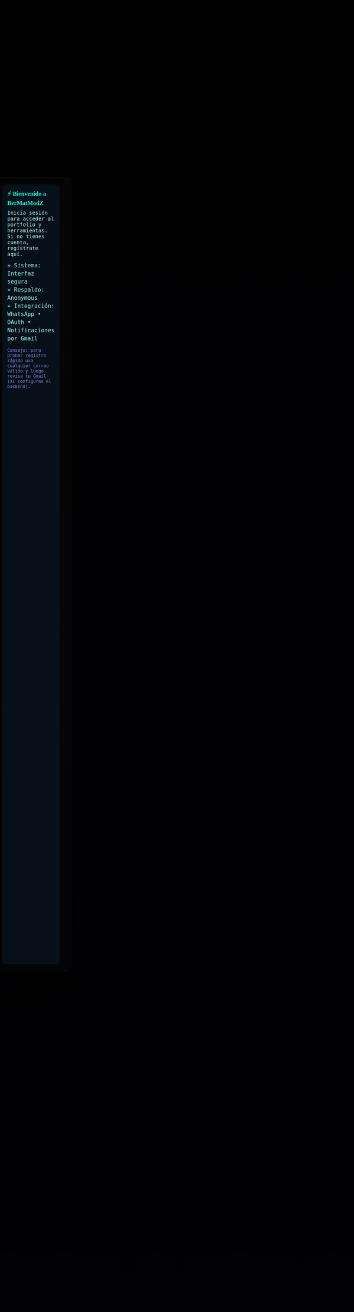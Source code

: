 <!doctype html>
<html lang="es">
<head>
  <meta charset="utf-8" />
  <meta name="viewport" content="width=device-width,initial-scale=1" />
  <title>⚡ BerMatModZ • Anth'Zz Berrocal ⚡</title>
  <meta name="description" content="BerMatModZ - Portfolio: bots, automatizaciones, ciberseguridad e IA.">
  <link href="https://fonts.googleapis.com/css2?family=Orbitron:wght@600;700&family=Space+Grotesk:wght@400;600&display=swap" rel="stylesheet">
  <style>
    :root{
      --bg:#05050a; --card:rgba(255,255,255,0.03); --neon:#00ffe1; --accent:#8a2be2; --muted:#9fe;
      --maxw:1150px;
    }
    *{box-sizing:border-box}
    html,body{height:100%;margin:0;background:linear-gradient(180deg,#03030a,#0f0c29 50%,#141126 100%);color:#eaf9f9;font-family:'Space Grotesk',system-ui,Arial;}
    a{color:inherit}
    /* canvases are behind everything */
    canvas{position:fixed;inset:0;z-index:0;pointer-events:none}
    .wrap{max-width:var(--maxw);margin:28px auto;padding:18px;position:relative;z-index:2}
    /* header */
    .header{display:flex;justify-content:space-between;align-items:center;gap:12px;padding:12px 16px;border-radius:12px;background:linear-gradient(90deg, rgba(255,255,255,0.02), transparent);border:1px solid rgba(255,255,255,0.03);box-shadow:0 20px 60px rgba(0,0,0,0.65)}
    .brand{display:flex;gap:12px;align-items:center}
    .logo{font-family:'Orbitron';font-size:1.6rem;color:var(--neon);padding:8px 12px;border-radius:10px;background:linear-gradient(90deg, rgba(255,255,255,0.02), transparent)}
    .meta{font-family:'Space Grotesk';color:var(--muted);font-size:0.95rem}
    .cta-row{display:flex;gap:10px;align-items:center}
    .btn{padding:10px 14px;border-radius:10px;border:none;cursor:pointer;font-weight:700}
    .btn-primary{background:linear-gradient(90deg,var(--neon),#00bfff);color:#001}
    .btn-ghost{background:transparent;border:1px solid rgba(255,255,255,0.06);color:#e6f9f9}
    /* hero */
    .hero{display:grid;grid-template-columns:320px 1fr;gap:20px;margin-top:18px;align-items:start}
    .card{background:var(--card);padding:16px;border-radius:12px;border:1px solid rgba(255,255,255,0.03);box-shadow:0 20px 60px rgba(0,0,0,0.6)}
    .photo{width:300px;height:300px;border-radius:12px;object-fit:cover;border:3px solid rgba(0,0,0,0.35);display:block}
    .hero-title{font-family:'Orbitron';font-size:2.4rem;color:var(--neon);margin:6px 0}
    .subtitle{font-size:1.05rem;color:#dff9f8;margin-bottom:10px}
    .badge{display:inline-block;padding:8px 12px;border-radius:999px;background:linear-gradient(90deg,rgba(255,255,255,0.02),transparent);font-family:'Space Grotesk';margin:6px 6px 0 0}
    .detail{font-size:1.02rem;line-height:1.6;color:#eafdfc}
    /* sections */
    .section{margin-top:26px}
    h2{font-family:'Orbitron';font-size:1.8rem;color:var(--neon);text-align:center;margin-bottom:12px}
    .info-box{background:linear-gradient(180deg, rgba(255,255,255,0.02), rgba(255,255,255,0.01));padding:18px;border-radius:12px;border:1px solid rgba(255,255,255,0.03);box-shadow:0 10px 40px rgba(0,0,0,0.6);font-size:1.05rem}
    .grid-3{display:grid;grid-template-columns:repeat(3,1fr);gap:14px;margin-top:14px}
    .proj{padding:14px;border-radius:10px;background:linear-gradient(180deg, rgba(255,255,255,0.01),transparent);transition:transform .28s}
    .proj:hover{transform:translateY(-8px)}
    .proj h3{font-family:'Orbitron';margin:0 0 8px 0;color:var(--accent)}
    .tag{display:inline-block;background:rgba(255,255,255,0.03);padding:6px 10px;border-radius:999px;margin-right:8px;font-family:'Space Grotesk';font-size:0.9rem}
    /* socials */
    .socials{display:flex;gap:10px;flex-wrap:wrap;align-items:center}
    .socials a{display:inline-flex;align-items:center;gap:8px;padding:8px 12px;border-radius:10px;text-decoration:none;background:linear-gradient(90deg,rgba(255,255,255,0.02),transparent);border:1px solid rgba(255,255,255,0.02)}
    .socials img{width:28px;height:28px}
    /* footer */
    footer{margin-top:30px;padding:18px;text-align:center;color:#bcd}
    /* login fullscreen overlay */
    #screenLogin{position:fixed;inset:0;background:linear-gradient(180deg, rgba(0,0,0,0.95), rgba(0,0,0,0.9));z-index:999;display:flex;align-items:center;justify-content:center;padding:20px}
    #loginCard{width:100%;max-width:900px;background:linear-gradient(180deg, rgba(255,255,255,0.02), rgba(255,255,255,0.01));border-radius:14px;padding:18px;border:1px solid rgba(255,255,255,0.04);display:grid;grid-template-columns:1fr 1fr;gap:12px;box-shadow:0 50px 120px rgba(0,0,0,0.9)}
    .consoleLeft{background:#071018;padding:14px;border-radius:10px;color:#7ef9e0;font-family:'Space Grotesk', monospace;min-height:260px}
    .formRight{padding:8px;display:flex;flex-direction:column;gap:10px;align-items:stretch}
    .formRight input{padding:12px;border-radius:8px;border:none;background:rgba(255,255,255,0.03);color:#e8f9f9;font-size:1rem}
    .oauthButtons{display:flex;gap:8px}
    .smallLink{font-size:0.9rem;color:var(--neon);cursor:pointer}
    /* matrix letter size tuning */
    .matrix-large{font-size:20px}
    /* responsive */
    @media(max-width:940px){
      .hero{grid-template-columns:1fr}
      #loginCard{grid-template-columns:1fr;max-width:420px}
      .photo{width:240px;height:240px;margin:0 auto}
      .matrix-large{font-size:16px}
    }
  </style>
</head>
<body>

  <!-- CANVASES -->
  <canvas id="matrixCanvas"></canvas>
  <canvas id="particlesCanvas"></canvas>

  <!-- FULLSCREEN LOGIN (se mostrará al cargar) -->
  <div id="screenLogin" role="dialog" aria-modal="true">
    <div id="loginCard" aria-label="Login Card">
      <div class="consoleLeft">
        <h3 style="font-family:Orbitron;color:var(--neon);margin:0 0 8px 0">⚡ Bienvenido a BerMatModZ</h3>
        <p style="margin:6px 0;color:#bfe">Inicia sesión para acceder al portfolio y herramientas. Si no tienes cuenta, regístrate aquí.</p>
        <div id="consoleLines" style="margin-top:12px;font-size:0.95rem;line-height:1.45;color:#9fe">
          <div>» Sistema: Interfaz segura</div>
          <div>» Respaldo: Anonymous</div>
          <div>» Integración: WhatsApp • OAuth • Notificaciones por Gmail</div>
        </div>
        <div style="margin-top:14px">
          <small style="color:#88e">Consejo: para probar registro rápido usa cualquier correo válido y luego revisa tu Gmail (si configuras el backend).</small>
        </div>
      </div>

      <div class="formRight">
        <h3 style="font-family:Orbitron;color:var(--neon);margin:0">Iniciar sesión</h3>
        <form id="authForm">
          <input id="nameField" type="text" placeholder="Nombre (solo para registro)" style="display:none">
          <input id="emailField" type="email" placeholder="Correo electrónico" required>
          <input id="passField" type="password" placeholder="Contraseña" required>
          <div style="display:flex;gap:8px">
            <button type="submit" class="btn btn-primary" style="flex:1">Entrar</button>
            <button id="showRegisterBtn" type="button" class="btn btn-ghost" style="flex:1">Registrarse</button>
          </div>
        </form>

        <div style="display:flex;justify-content:space-between;align-items:center;margin-top:8px">
          <a id="forgotBtn" class="smallLink">¿Olvidaste tu contraseña?</a>
          <div class="oauthButtons" style="margin-left:auto">
            <button class="btn" onclick="oauth('google')" style="background:linear-gradient(90deg,#ff4b2b,#ff416c);color:#fff">Google</button>
            <button class="btn" onclick="oauth('facebook')" style="background:linear-gradient(90deg,#1877f2,#4c69ba);color:#fff">Facebook</button>
          </div>
        </div>

        <small style="color:#9ee;display:block;margin-top:10px">Al iniciar, tu sesión será verificada por el servidor y se enviará una notificación a tu Gmail configurado (si el backend está activo).</small>
        <div style="margin-top:8px;display:flex;gap:8px">
          <button id="enterAsGuest" class="btn btn-ghost" style="flex:1">Entrar como visitante</button>
          <a href="#mainContent" id="skipLogin" class="btn btn-ghost" style="flex:1;text-align:center">Ver demo</a>
        </div>
      </div>
    </div>
  </div>

  <!-- MAIN CONTENT -->
  <div class="wrap" id="mainContent" style="opacity:0;transform:translateY(12px);transition:all .6s ease">
    <div class="header">
      <div class="brand">
        <div class="logo">⚡ BerMatModZ ⚡</div>
        <div>
          <div class="meta">Anth'Zz Berrocal — Líder & Desarrollador</div>
          <div class="meta">Andahuaylas · Perú · Respaldo: <strong style="color:var(--neon)">Anonymous</strong></div>
        </div>
      </div>
      <div class="cta-row">
        <button class="btn btn-primary" id="openLoginAgain">Iniciar sesión</button>
        <a class="btn btn-ghost" href="https://wa.me/51937556459?text=%2AHola%20AnthZz%20Berrocal%2C%20quiero%20m%C3%A1s%20informaci%C3%B3n%20sobre%20tus%20servicios%2A" target="_blank">📲 Consultar por WhatsApp</a>
      </div>
    </div>

    <main class="hero">
      <aside class="card">
        <img class="photo" src="https://i.postimg.cc/bvST5wCV/Mag-Pic-20250501-185936660-3.jpg" alt="AnthZz Berrocal">
        <div style="text-align:center;margin-top:12px">
          <div class="badge">Creador: <strong>Anth'Zz Berrocal</strong></div>
          <div class="badge">Alias: <strong>⚡BerMatModZ🔥</strong></div>
          <div class="badge">Contacto: <strong>+51 937 556 459</strong></div>
        </div>
      </aside>

      <section class="card">
        <h1 class="hero-title" style="margin-bottom:6px">⚡ BerMatModZ • Anth'Zz Berrocal</h1>
        <p class="subtitle">Desarrollo de bots, automatizaciones, IA aplicada y soluciones de ciberseguridad con interfaces visuales y experiencia en Termux.</p>

        <div class="detail">
          <p><strong>Resumen profesional:</strong> Desarrollo bots para WhatsApp con IA integrada, automatización de tareas, creación de interfaces visuales, y consultoría en seguridad aplicada. Trabajo con Node.js, Python y Termux, creando soluciones desmontables y personalizadas para clientes.</p>

          <p style="margin-top:10px"><strong>Tareas y especialidades:</strong></p>
          <ul style="line-height:1.6">
            <li>⚙️ Bots WhatsApp (Termux & WhatsApp MD): comandos, menús, juegos, stickers y moderación.</li>
            <li>🤖 Integración IA: respuestas naturales, aprendizaje básico y adaptación de tono.</li>
            <li>🔐 Ciberseguridad aplicada: auditorías básicas, buenas prácticas y protección de datos.</li>
            <li>🔧 Automatización: scripts en Python/Node, backups, sincronización y tareas programadas.</li>
            <li>🎨 Experiencias visuales: banners, TTS, animaciones y presentaciones interactivas.</li>
          </ul>
        </div>

        <div style="margin-top:14px;display:flex;gap:10px;flex-wrap:wrap">
          <div class="badge">Node.js</div>
          <div class="badge">Python</div>
          <div class="badge">Termux</div>
          <div class="badge">GitHub</div>
          <div class="badge">TTS / Audio</div>
        </div>

        <div style="margin-top:18px;display:flex;gap:10px;align-items:center">
          <a class="btn btn-primary" href="https://wa.me/51937556459?text=%2AHola%20AnthZz%20Berrocal%2C%20quiero%20m%C3%A1s%20informaci%C3%B3n%20sobre%20tus%20servicios%2A" target="_blank">📲 Consultar por WhatsApp</a>
          <button id="viewProjectsBtn" class="btn btn-ghost">Ver proyectos</button>
          <div style="margin-left:auto" class="socials">
            <a href="https://github.com/BerMatMods" target="_blank"><img src="https://cdn-icons-png.flaticon.com/512/733/733553.png" alt="GitHub"> GitHub</a>
            <a href="https://www.instagram.com/king_berrocal" target="_blank"><img src="https://cdn-icons-png.flaticon.com/512/733/733558.png" alt="IG"> Instagram</a>
            <a href="https://www.tiktok.com/@tuningcar321" target="_blank"><img src="https://cdn-icons-png.flaticon.com/512/3046/3046121.png" alt="TT"> TikTok</a>
          </div>
        </div>
      </section>
    </main>

    <!-- projects -->
    <section class="section" id="projectsSection">
      <h2>Proyectos destacados</h2>
      <div class="grid-3">
        <div class="proj card">
          <h3>⚡ BerMat-Bot MD</h3>
          <p>Bot completo para WhatsApp con IA, juegos, stickers, comandos avanzados y personalización por .BerMat</p>
          <div style="margin-top:10px"><span class="tag">WhatsApp</span><span class="tag">Termux</span><span class="tag">Node.js</span></div>
        </div>
        <div class="proj card">
          <h3>🧠 F.A.M.A</h3>
          <p>Plataforma de IA ligera para asistentes, con aprendizaje contextual y módulos personalizables.</p>
          <div style="margin-top:10px"><span class="tag">IA</span><span class="tag">Integración</span></div>
        </div>
        <div class="proj card">
          <h3>📲 Clonador Estético</h3>
          <p>Interfaz para demostraciones y pruebas con efectos, TTS y mensajes simulados (uso legítimo y demostrativo).</p>
          <div style="margin-top:10px"><span class="tag">UI</span><span class="tag">TTS</span></div>
        </div>

        <div class="proj card">
          <h3>🎮 Juegos & Utilidades</h3>
          <p>Tres en Raya, Ahorcado, generadores de stickers y utilidades de moderación.</p>
          <div style="margin-top:10px"><span class="tag">Juegos</span><span class="tag">Stickers</span></div>
        </div>

        <div class="proj card">
          <h3>🌐 Presentaciones Web</h3>
          <p>Landing pages y presentaciones con animaciones y branding personalizado.</p>
          <div style="margin-top:10px"><span class="tag">HTML</span><span class="tag">CSS</span></div>
        </div>

        <div class="proj card">
          <h3>🛠 Servicios Técnicos</h3>
          <p>Consultoría, despliegue, soporte y documentación para proyectos de automatización y bots.</p>
          <div style="margin-top:10px"><span class="tag">Soporte</span><span class="tag">Deploy</span></div>
        </div>
      </div>
    </section>

    <!-- contact -->
    <section class="section">
      <h2>Contacto y redes</h2>
      <div class="info-box">
        <p class="detail">WhatsApp: <strong>+51 937 556 459</strong> — Usa el botón para enviar un mensaje prellenado y recibir respuesta rápida.</p>
        <div style="margin-top:12px" class="socials">
          <a href="https://wa.me/51937556459?text=%2AHola%20AnthZz%20Berrocal%2C%20vengo%20desde%20tu%20web%2A" target="_blank"><img src="https://cdn-icons-png.flaticon.com/512/733/733585.png" alt="WA"> WhatsApp</a>
          <a href="https://github.com/BerMatMods" target="_blank"><img src="https://cdn-icons-png.flaticon.com/512/733/733553.png" alt="GH"> GitHub</a>
          <a href="https://www.instagram.com/king_berrocal" target="_blank"><img src="https://cdn-icons-png.flaticon.com/512/733/733558.png" alt="IG"> Instagram</a>
        </div>
      </div>
    </section>

    <footer>
      © 2025 ⚡ BerMatModZ ⚡ | Desarrollado por Anth'Zz Berrocal
    </footer>
  </div>

  <script>
    /* ---------------- Matrix (letras BerMatModZ) ---------------- */
    const matrixCanvas = document.getElementById('matrixCanvas');
    const mctx = matrixCanvas.getContext('2d');
    const letters = 'BerMatModZ'.split('');
    let fontSize = 20; // default
    function resizeMatrix(){
      matrixCanvas.width = innerWidth;
      matrixCanvas.height = innerHeight;
      fontSize = (innerWidth < 940) ? 16 : 20;
      columns = Math.floor(matrixCanvas.width / fontSize);
      drops.length = 0;
      for(let i=0;i<columns;i++) drops[i]= Math.floor(Math.random()*10);
      mctx.font = fontSize + 'px Orbitron';
    }
    let columns = 0;
    const drops = [];
    resizeMatrix();
    window.addEventListener('resize', resizeMatrix);
    function drawMatrix(){
      mctx.fillStyle = 'rgba(0,0,0,0.06)';
      mctx.fillRect(0,0,matrixCanvas.width,matrixCanvas.height);
      // draw letters
      for(let i=0;i<drops.length;i++){
        const text = letters[Math.floor(Math.random()*letters.length)];
        const x = i * fontSize;
        const y = drops[i] * fontSize;
        // glow & parpadeo
        mctx.fillStyle = (Math.random()>0.85) ? '#aaffaa' : '#00ff88';
        mctx.fillText(text, x, y);
        // slight brighter head
        if (Math.random() > 0.97) {
          mctx.fillStyle = '#bfffd5';
          mctx.fillText(text, x, y- (fontSize*0.25));
        }
        drops[i] = (y > matrixCanvas.height && Math.random() > 0.975) ? 0 : drops[i] + 1;
      }
      requestAnimationFrame(drawMatrix);
    }
    drawMatrix();

    /* ---------------- Particles ---------------- */
    const pCanvas = document.getElementById('particlesCanvas');
    const pctx = pCanvas.getContext('2d');
    let parts = [];
    function resizeParts(){ pCanvas.width = innerWidth; pCanvas.height = innerHeight; parts = []; for(let i=0;i<120;i++){ parts.push({x:Math.random()*innerWidth,y:Math.random()*innerHeight,r:Math.random()*1.8+0.6,vx:Math.random()*0.8-0.4,vy:Math.random()*0.6-0.3,a:Math.random()*0.6+0.1}) } }
    resizeParts(); window.addEventListener('resize', resizeParts);
    function animateParts(){ pctx.clearRect(0,0,pCanvas.width,pCanvas.height); for(const p of parts){ p.x += p.vx; p.y += p.vy; if(p.x<0)p.x=pCanvas.width; if(p.x>pCanvas.width)p.x=0; if(p.y<0)p.y=pCanvas.height; if(p.y>pCanvas.height)p.y=0; pctx.beginPath(); pctx.fillStyle = 'rgba(0,255,225,'+p.a+')'; pctx.arc(p.x,p.y,p.r,0,Math.PI*2); pctx.fill(); } requestAnimationFrame(animateParts); }
    animateParts();

    /* ------------- Login logic (calls backend endpoints) ------------- */
    const screenLogin = document.getElementById('screenLogin');
    const authForm = document.getElementById('authForm');
    const nameField = document.getElementById('nameField');
    const emailField = document.getElementById('emailField');
    const passField = document.getElementById('passField');
    const showRegisterBtn = document.getElementById('showRegisterBtn');
    const forgotBtn = document.getElementById('forgotBtn');
    const enterAsGuest = document.getElementById('enterAsGuest');
    const skipLogin = document.getElementById('skipLogin');
    const openLoginAgain = document.getElementById('openLoginAgain');
    const mainContent = document.getElementById('mainContent');
    const viewProjectsBtn = document.getElementById('viewProjectsBtn');

    // show/hide register inputs
    let registerMode = false;
    showRegisterBtn.addEventListener('click', ()=> {
      registerMode = !registerMode;
      nameField.style.display = registerMode ? 'block' : 'none';
      showRegisterBtn.textContent = registerMode ? 'Volver a login' : 'Registrarse';
    });

    // helper
    async function apiPost(path, data){
      try {
        const base = ''; // same origin; si el backend está en otra URL pon la URL aquí
        const res = await fetch(base + path, {method:'POST',headers:{'Content-Type':'application/json'},body:JSON.stringify(data)});
        return await res.json();
      } catch(e){
        console.error(e);
        return { error: 'error_connection' };
      }
    }

    authForm.addEventListener('submit', async (e)=>{
      e.preventDefault();
      const email = emailField.value.trim();
      const pass = passField.value;
      const name = nameField.value.trim() || '';
      if(registerMode){
        // register
        const r = await apiPost('/api/register', { email, password: pass, name });
        if(r && r.ok){ alert('Registrado correctamente. Revisa el Gmail configurado.'); registerMode=false; nameField.style.display='none'; showRegisterBtn.textContent='Registrarse'; }
        else alert('Error registro: ' + (r.error || 'No se pudo registrar'));
      } else {
        // login
        const r = await apiPost('/api/login', { email, password: pass });
        if(r && r.ok){
          alert('Sesión iniciada: ' + r.user.email);
          // hide lo

